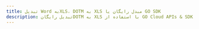 ---title: تبدیل Word بهXLS، DOTM به XLS مبدل رایگان یا GO SDKdescription: تبدیل رایگانDOTM به XLS با استفاده از GO Cloud APIs & SDK. همچنین اسناد Microsoft Word و OpenOffice را در Cloud ایجاد، ویرایش و رندر کنید.---